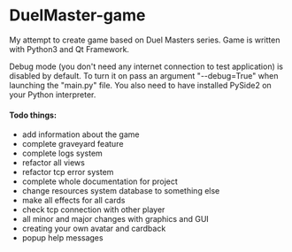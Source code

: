 # DuelMaster-game

My attempt to create game based on Duel Masters series. Game is written with Python3 and Qt Framework.

Debug mode (you don't need any internet connection to test application) is disabled by default.
To turn it on pass an argument "--debug=True" when launching the "main.py" file.
You also need to have installed PySide2 on your Python interpreter.

#### Todo things:
* add information about the game
* complete graveyard feature
* complete logs system
* refactor all views
* refactor tcp error system
* complete whole documentation for project
* change resources system database to something else
* make all effects for all cards
* check tcp connection with other player
* all minor and major changes with graphics and GUI
* creating your own avatar and cardback
* popup help messages
